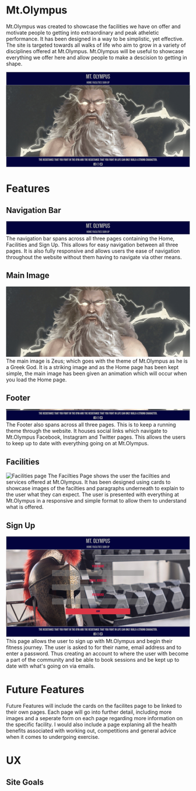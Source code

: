 # Mt.Olympus

Mt.Olympus was created to showcase the facilities we have on offer and motivate people to getting into extraordinary and peak atheletic performance. It has been designed in a way to be simplistic, yet effective. The site is targeted towards all walks of life who aim to grow in a variety of disciplines offered at Mt.Olympus. Mt.Olympus will be useful to showcase everything we offer here and allow people to make a descision to getting in shape.

![Home Page](/assets/images/main%20page%20image%20for%20readme.png)

# Features
## Navigation Bar
![Navigation Bar](/assets/images/navigation%20bar%20readme.png)
The navigation bar spans across all three pages containing the Home, Facilities and Sign Up. This allows for easy navigation between all three pages.
It is also fully responsive and allows users the ease of navigation throughout the website without them having to navigate via other means.

## Main Image
![Main Image](/assets/images/zeus%20readme.png)
The main image is Zeus; which goes with the theme of Mt.Olympus as he is a Greek God. It is a striking image and as the Home page has been kept simple, the main image has been given an animation which will occur when you load the Home page.

## Footer
![Footer](/assets/images/footer%20readme.png)
The Footer also spans across all three pages. This is to keep a running theme through the website. It houses social links which navigate to Mt.Olympus Facebook, Instagram and Twitter pages. This allows the users to keep up to date with everything going on at Mt.Olympus.

## Facilities
![Facilities page](/assets/images/facilities%20readme.png)
The Facilties Page shows the user the facilties and services offered at Mt.Olympus. It has been designed using cards to showcase images of the facilties and paragraphs underneath to explain to the user what they can expect. The user is presented with everything at Mt.Olympus in a responsive and simple format to allow them to understand what is offered.

## Sign Up
![Sign Up Page](/assets/images/sign%20up%20page%20for%20readme.png)
This page allows the user to sign up with Mt.Olympus and begin their fitness journey. The user is asked to for their name, email address and to enter a password. Thus creating an account to where the user with become a part of the community and be able to book sessions and be kept up to date with what's going on via emails.

# Future Features
Future Features will include the cards on the facilites page to be linked to their own pages. Each page will go into further detail, including more images and a seperate form on each page regarding more information on the specific facility. I would also include a page explaning all the health benefits associated with working out, competitions and general advice when it comes to undergoing exercise.

# UX
## Site Goals


